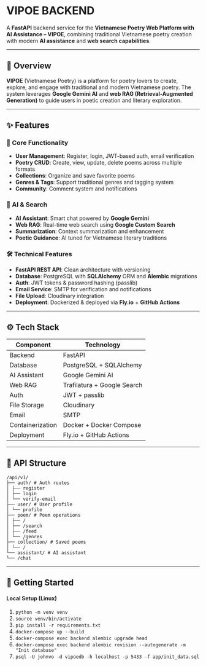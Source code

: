 # VIPOE BACKEND

A **FastAPI** backend service for the **Vietnamese Poetry Web Platform with AI Assistance – VIPOE**, combining traditional Vietnamese poetry creation with modern **AI assistance** and **web search capabilities**.

---

## 🌸 Overview

**VIPOE** (Vietnamese Poetry) is a platform for poetry lovers to create, explore, and engage with traditional and modern Vietnamese poetry. The system leverages **Google Gemini AI** and **web RAG (Retrieval-Augmented Generation)** to guide users in poetic creation and literary exploration.

---

## ✨ Features

### 🔐 Core Functionality
- **User Management**: Register, login, JWT-based auth, email verification
- **Poetry CRUD**: Create, view, update, delete poems across multiple formats
- **Collections**: Organize and save favorite poems
- **Genres & Tags**: Support traditional genres and tagging system
- **Community**: Comment system and notifications

### 🤖 AI & Search
- **AI Assistant**: Smart chat powered by **Google Gemini**
- **Web RAG**: Real-time web search using **Google Custom Search**
- **Summarization**: Context summarization and enhancement
- **Poetic Guidance**: AI tuned for Vietnamese literary traditions

### 🛠️ Technical Features
- **FastAPI REST API**: Clean architecture with versioning
- **Database**: PostgreSQL with **SQLAlchemy** ORM and **Alembic** migrations
- **Auth**: JWT tokens & password hashing (passlib)
- **Email Service**: SMTP for verification and notifications
- **File Upload**: Cloudinary integration
- **Deployment**: Dockerized & deployed via **Fly.io** + **GitHub Actions**

---

## ⚙️ Tech Stack

| Component       | Technology            |
|----------------|------------------------|
| Backend         | FastAPI                |
| Database        | PostgreSQL + SQLAlchemy |
| AI Assistant    | Google Gemini AI       |
| Web RAG         | Trafilatura + Google Search |
| Auth            | JWT + passlib          |
| File Storage    | Cloudinary             |
| Email           | SMTP                   |
| Containerization| Docker + Docker Compose |
| Deployment      | Fly.io + GitHub Actions |

---

## 🧩 API Structure

```text
/api/v1/
├── auth/ # Auth routes
│ ├── register
│ ├── login
│ └── verify-email
├── user/ # User profile
│ └── profile
├── poem/ # Poem operations
│ ├── /
│ ├── /search
│ ├── /feed
│ └── /genres
├── collection/ # Saved poems
│ └── /
└── assistant/ # AI assistant
└── /chat
```

---

## 🚀 Getting Started

#### Local Setup (Linux)
1. ``python -m venv venv``
2. ``source venv/bin/activate``
3. ``pip install -r requirements.txt``
4. ``docker-compose up --build``
5. ``docker-compose exec backend alembic upgrade head``
5. ``docker-compose exec backend alembic revision --autogenerate -m "Init database"``
6. ``psql -U johnvo -d vipoedb -h localhost -p 5433 -f app/init_data.sql``
